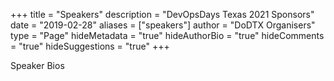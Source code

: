 +++
title = "Speakers"
description = "DevOpsDays Texas 2021 Sponsors"
date = "2019-02-28"
aliases = ["speakers"]
author = "DoDTX Organisers"
type = "Page"
hideMetadata = "true"
hideAuthorBio = "true"
hideComments = "true"
hideSuggestions = "true"
+++

Speaker Bios